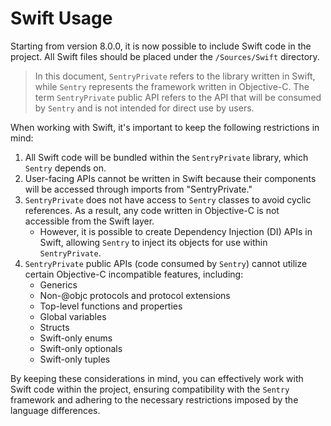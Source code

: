 # Swift Usage

Starting from version 8.0.0, it is now possible to include Swift code in the project. All Swift files should be placed under the `/Sources/Swift` directory.

> In this document, `SentryPrivate` refers to the library written in Swift, while `Sentry` represents the framework written in Objective-C. The term `SentryPrivate` public API refers to the API that will be consumed by `Sentry` and is not intended for direct use by users.

When working with Swift, it's important to keep the following restrictions in mind:

1. All Swift code will be bundled within the `SentryPrivate` library, which `Sentry` depends on.
2. User-facing APIs cannot be written in Swift because their components will be accessed through imports from "SentryPrivate."
3. `SentryPrivate` does not have access to `Sentry` classes to avoid cyclic references. As a result, any code written in Objective-C is not accessible from the Swift layer.
   - However, it is possible to create Dependency Injection (DI) APIs in Swift, allowing `Sentry` to inject its objects for use within `SentryPrivate`.
4. `SentryPrivate` public APIs (code consumed by `Sentry`) cannot utilize certain Objective-C incompatible features, including:
   - Generics
   - Non-@objc protocols and protocol extensions
   - Top-level functions and properties
   - Global variables
   - Structs
   - Swift-only enums
   - Swift-only optionals
   - Swift-only tuples

By keeping these considerations in mind, you can effectively work with Swift code within the project, ensuring compatibility with the `Sentry` framework and adhering to the necessary restrictions imposed by the language differences.

